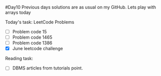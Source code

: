 #Day10
Previous days solutions are as usual on my GitHub.
Lets play with arrays today

Today's task:
LeetCode Problems
- [ ] Problem code 15
- [ ] Problem code 1465
- [ ] Problem code 1386
- [x] June leetcode challenge

Reading task:
- [ ] DBMS articles from tutorials point.